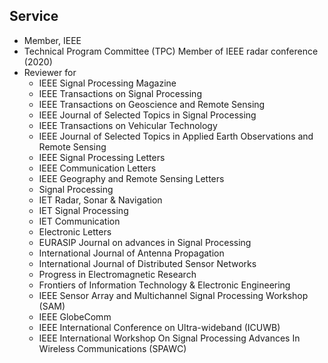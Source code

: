 
Service
----------
* Member, IEEE
* Technical Program Committee (TPC) Member of IEEE radar conference (2020)
* Reviewer for 
  * IEEE Signal Processing Magazine
  * IEEE Transactions on Signal Processing
  * IEEE Transactions on Geoscience and Remote Sensing
  * IEEE Journal of Selected Topics in Signal Processing
  * IEEE Transactions on Vehicular Technology
  * IEEE Journal of Selected Topics in Applied Earth Observations and Remote Sensing
  * IEEE Signal Processing Letters
  * IEEE Communication Letters
  * IEEE Geography and Remote Sensing Letters
  * Signal Processing
  * IET Radar, Sonar & Navigation
  * IET Signal Processing
  * IET Communication
  * Electronic Letters
  * EURASIP Journal on advances in Signal Processing
  * International Journal of Antenna Propagation
  * International Journal of Distributed Sensor Networks
  * Progress in Electromagnetic Research
  * Frontiers of Information Technology & Electronic Engineering
  * IEEE Sensor Array and Multichannel Signal Processing Workshop (SAM)
  * IEEE GlobeComm
  * IEEE International Conference on Ultra-wideband (ICUWB)
  * IEEE International Workshop On Signal Processing Advances In Wireless Communications (SPAWC)
